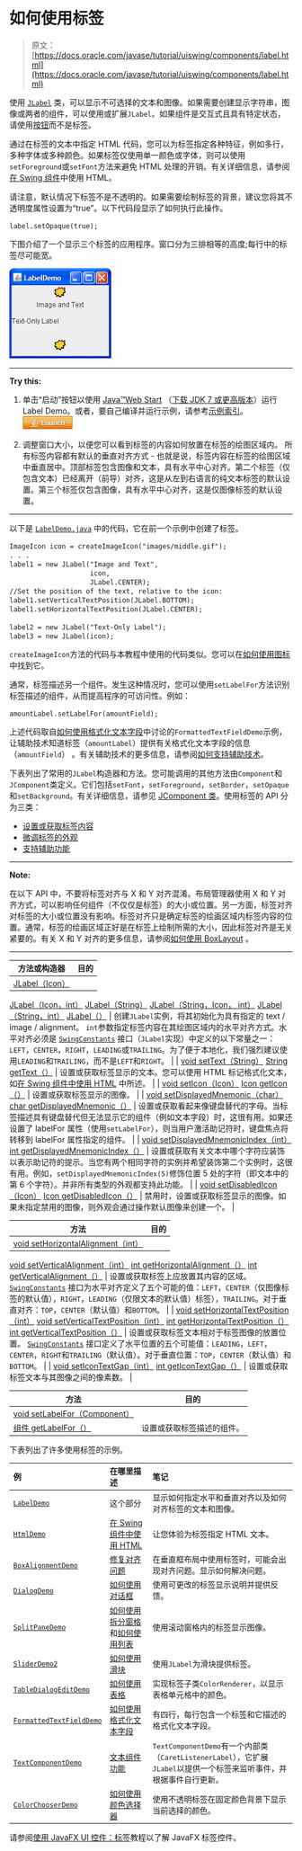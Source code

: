# 如何使用标签

> 原文： [https://docs.oracle.com/javase/tutorial/uiswing/components/label.html](https://docs.oracle.com/javase/tutorial/uiswing/components/label.html)

使用 [`JLabel`](https://docs.oracle.com/javase/8/docs/api/javax/swing/JLabel.html) 类，可以显示不可选择的文本和图像。如果需要创建显示字符串，图像或两者的组件，可以使用或扩展`JLabel`。如果组件是交互式且具有特定状态，请使用[按钮](button.html)而不是标签。

通过在标签的文本中指定 HTML 代码，您可以为标签指定各种特征，例如多行，多种字体或多种颜色。如果标签仅使用单一颜色或字体，则可以使用`setForeground`或`setFont`方法来避免 HTML 处理的开销。有关详细信息，请参阅[在 Swing 组件](html.html)中使用 HTML。

请注意，默认情况下标签不是不透明的。如果需要绘制标签的背景，建议您将其不透明度属性设置为“true”。以下代码段显示了如何执行此操作。

```
label.setOpaque(true);

```

下图介绍了一个显示三个标签的应用程序。窗口分为三排相等的高度;每行中的标签尽可能宽。

![A snapshot of LabelDemo, which uses labels with text and icons.](img/dd78495f649dca956bf097892d93d98a.jpg)

* * *

**Try this:** 

1.  单击“启动”按钮以使用 [Java™Web Start](http://www.oracle.com/technetwork/java/javase/javawebstart/index.html) （[下载 JDK 7 或更高版本](http://www.oracle.com/technetwork/java/javase/downloads/index.html)）运行 Label Demo。或者，要自己编译并运行示例，请参考[示例索引](../examples/components/index.html#LabelDemo)。 [![Launches the LabelDemo Application](img/4707a69a17729d71c56b2bdbbb4cc61c.jpg)](https://docs.oracle.com/javase/tutorialJWS/samples/uiswing/LabelDemoProject/LabelDemo.jnlp) 

2.  调整窗口大小，以便您可以看到标签的内容如何放置在标签的绘图区域内。
    所有标签内容都有默认的垂直对齐方式 - 也就是说，标签内容在标签的绘图区域中垂直居中。顶部标签包含图像和文本，具有水平中心对齐。第二个标签（仅包含文本）已经离开（前导）对齐，这是从左到右语言的纯文本标签的默认设置。第三个标签仅包含图像，具有水平中心对齐，这是仅图像标签的默认设置。

* * *

以下是 [`LabelDemo.java`](../examples/components/LabelDemoProject/src/components/LabelDemo.java) 中的代码，它在前一个示例中创建了标签。

```
ImageIcon icon = createImageIcon("images/middle.gif");
. . .
label1 = new JLabel("Image and Text",
                    icon,
                    JLabel.CENTER);
//Set the position of the text, relative to the icon:
label1.setVerticalTextPosition(JLabel.BOTTOM);
label1.setHorizontalTextPosition(JLabel.CENTER);

label2 = new JLabel("Text-Only Label");
label3 = new JLabel(icon);

```

`createImageIcon`方法的代码与本教程中使用的代码类似。您可以在[如何使用图标](../components/icon.html)中找到它。

通常，标签描述另一个组件。发生这种情况时，您可以使用`setLabelFor`方法识别标签描述的组件，从而提高程序的可访问性。例如：

```
amountLabel.setLabelFor(amountField);

```

上述代码取自[如何使用格式化文本字段](formattedtextfield.html)中讨论的`FormattedTextFieldDemo`示例，让辅助技术知道标签（`amountLabel`）提供有关格式化文本字段的信息（`amountField`） 。有关辅助技术的更多信息，请参阅[如何支持辅助技术](../misc/access.html)。

下表列出了常用的`JLabel`构造器和方法。您可能调用的其他方法由`Component`和`JComponent`类定义。它们包括`setFont`，`setForeground`，`setBorder`，`setOpaque`和`setBackground`。有关详细信息，请参见 [JComponent 类](jcomponent.html)。使用标签的 API 分为三类：

*   [设置或获取标签内容](#contentsapi)
*   [微调标签的外观](#looksapi)
*   [支持辅助功能](#accessapi)

* * *

**Note:** 

在以下 API 中，不要将标签对齐与 X 和 Y 对齐混淆。布局管理器使用 X 和 Y 对齐方式，可以影响任何组件（不仅仅是标签）的大小或位置。另一方面，标签对齐对标签的大小或位置没有影响。标签对齐只是确定标签的绘画区域内标签内容的位置。通常，标签的绘画区域正好是在标签上绘制所需的大小，因此标签对齐是无关紧要的。有关 X 和 Y 对齐的更多信息，请参阅[如何使用 BoxLayout](../layout/box.html) 。

* * *


| 方法或构造器 | 目的 |
| --- | --- |
| [JLabel（Icon）](https://docs.oracle.com/javase/8/docs/api/javax/swing/JLabel.html#JLabel-javax.swing.Icon-)
[JLabel（Icon，int）](https://docs.oracle.com/javase/8/docs/api/javax/swing/JLabel.html#JLabel-javax.swing.Icon-int-)
[JLabel（String）](https://docs.oracle.com/javase/8/docs/api/javax/swing/JLabel.html#JLabel-java.lang.String-)
[JLabel（String，Icon， int）](https://docs.oracle.com/javase/8/docs/api/javax/swing/JLabel.html#JLabel-java.lang.String-javax.swing.Icon-int-)
[JLabel（String，int）](https://docs.oracle.com/javase/8/docs/api/javax/swing/JLabel.html#JLabel-java.lang.String-int-)
[JLabel（）](https://docs.oracle.com/javase/8/docs/api/javax/swing/JLabel.html#JLabel--) | 创建`JLabel`实例，将其初始化为具有指定的 text / image / alignment。 `int`参数指定标签内容在其绘图区域内的水平对齐方式。水平对齐必须是 [`SwingConstants`](https://docs.oracle.com/javase/8/docs/api/javax/swing/SwingConstants.html) 接口（`JLabel`实现）中定义的以下常量之一：`LEFT`，`CENTER`，`RIGHT`，`LEADING`或`TRAILING`。为了便于本地化，我们强烈建议使用`LEADING`和`TRAILING`，而不是`LEFT`和`RIGHT`。 |
| [void setText（String）](https://docs.oracle.com/javase/8/docs/api/javax/swing/JLabel.html#setText-java.lang.String-)
[String getText（）](https://docs.oracle.com/javase/8/docs/api/javax/swing/JLabel.html#getText--) | 设置或获取标签显示的文本。您可以使用 HTML 标记格式化文本，如[在 Swing 组件中使用 HTML](html.html) 中所述。 |
| [void setIcon（Icon）](https://docs.oracle.com/javase/8/docs/api/javax/swing/JLabel.html#setIcon-javax.swing.Icon-)
[Icon getIcon（）](https://docs.oracle.com/javase/8/docs/api/javax/swing/JLabel.html#getIcon--) | 设置或获取标签显示的图像。 |
| [void setDisplayedMnemonic（char）](https://docs.oracle.com/javase/8/docs/api/javax/swing/JLabel.html#setDisplayedMnemonic-char-)
[char getDisplayedMnemonic（）](https://docs.oracle.com/javase/8/docs/api/javax/swing/JLabel.html#getDisplayedMnemonic--) | 设置或获取看起来像键盘替代的字母。当标签描述具有键盘替代但无法显示它的组件（例如文本字段）时，这很有用。如果还设置了 labelFor 属性（使用`setLabelFor`），则当用户激活助记符时，键盘焦点将转移到 labelFor 属性指定的组件。 |
| [void setDisplayedMnemonicIndex（int）](https://docs.oracle.com/javase/8/docs/api/javax/swing/JLabel.html#setDisplayedMnemonicIndex-int-)
[int getDisplayedMnemonicIndex（）](https://docs.oracle.com/javase/8/docs/api/javax/swing/JLabel.html#getDisplayedMnemonicIndex--) | 设置或获取有关文本中哪个字符应装饰以表示助记符的提示。当您有两个相同字符的实例并希望装饰第二个实例时，这很有用。例如，`setDisplayedMnemonicIndex(5)`修饰位置 5 处的字符（即文本中的第 6 个字符）。并非所有类型的外观都支持此功能。 |
| [void setDisabledIcon（Icon）](https://docs.oracle.com/javase/8/docs/api/javax/swing/JLabel.html#setDisabledIcon-javax.swing.Icon-)
[Icon getDisabledIcon（）](https://docs.oracle.com/javase/8/docs/api/javax/swing/JLabel.html#getDisabledIcon--) | 禁用时，设置或获取标签显示的图像。如果未指定禁用的图像，则外观会通过操作默认图像来创建一个。 |


| 方法 | 目的 |
| --- | --- |
| [void setHorizo​​ntalAlignment（int）](https://docs.oracle.com/javase/8/docs/api/javax/swing/JLabel.html#setHorizontalAlignment-int-)
[void setVerticalAlignment（int）](https://docs.oracle.com/javase/8/docs/api/javax/swing/JLabel.html#setVerticalAlignment-int-)
[int getHorizo​​ntalAlignment（）](https://docs.oracle.com/javase/8/docs/api/javax/swing/JLabel.html#getHorizontalAlignment--)
[int getVerticalAlignment（）](https://docs.oracle.com/javase/8/docs/api/javax/swing/JLabel.html#getVerticalAlignment--) | 设置或获取标签上应放置其内容的区域。 [`SwingConstants`](https://docs.oracle.com/javase/8/docs/api/javax/swing/SwingConstants.html) 接口为水平对齐定义了五个可能的值：`LEFT`，`CENTER`（仅图像标签的默认值），`RIGHT`，`LEADING`（仅限文本的默认值）标签），`TRAILING`。对于垂直对齐：`TOP`，`CENTER`（默认值）和`BOTTOM`。 |
| [void setHorizo​​ntalTextPosition（int）](https://docs.oracle.com/javase/8/docs/api/javax/swing/JLabel.html#setHorizontalTextPosition-int-)
[void setVerticalTextPosition（int）](https://docs.oracle.com/javase/8/docs/api/javax/swing/JLabel.html#setVerticalTextPosition-int-)
[int getHorizo​​ntalTextPosition（）](https://docs.oracle.com/javase/8/docs/api/javax/swing/JLabel.html#getHorizontalTextPosition--)
[int getVerticalTextPosition（）](https://docs.oracle.com/javase/8/docs/api/javax/swing/JLabel.html#getVerticalTextPosition--) | 设置或获取标签文本相对于标签图像的放置位置。 [`SwingConstants`](https://docs.oracle.com/javase/8/docs/api/javax/swing/SwingConstants.html) 接口定义了水平位置的五个可能值：`LEADING`，`LEFT`，`CENTER`，`RIGHT`和`TRAILING`（默认值）。对于垂直位置：`TOP`，`CENTER`（默认值）和`BOTTOM`。 |
| [void setIconTextGap（int）](https://docs.oracle.com/javase/8/docs/api/javax/swing/JLabel.html#setIconTextGap-int-)
[int getIconTextGap（）](https://docs.oracle.com/javase/8/docs/api/javax/swing/JLabel.html#getIconTextGap--) | 设置或获取标签文本与其图像之间的像素数。 |


| 方法 | 目的 |
| --- | --- |
| [void setLabelFor（Component）](https://docs.oracle.com/javase/8/docs/api/javax/swing/JLabel.html#setLabelFor-java.awt.Component-)
[组件 getLabelFor（）](https://docs.oracle.com/javase/8/docs/api/javax/swing/JLabel.html#getLabelFor--) | 设置或获取标签描述的组件。 |

下表列出了许多使用标签的示例。

| 例 | 在哪里描述 | 笔记 |
| :-- | :-- | :-- |
| [`LabelDemo`](../examples/components/index.html#LabelDemo) | 这个部分 | 显示如何指定水平和垂直对齐以及如何对齐标签的文本和图像。 |
| [`HtmlDemo`](../examples/components/index.html#HtmlDemo) | [在 Swing 组件中使用 HTML](html.html) | 让您体验为标签指定 HTML 文本。 |
| [`BoxAlignmentDemo`](../examples/layout/index.html#BoxAlignmentDemo) | [修复对齐问题](../layout/box.html#alignment) | 在垂直框布局中使用标签时，可能会出现对齐问题。显示如何解决问题。 |
| [`DialogDemo`](../examples/components/index.html#DialogDemo) | [如何使用对话框](dialog.html) | 使用可更改的标签显示说明并提供反馈。 |
| [`SplitPaneDemo`](../examples/components/index.html#SplitPaneDemo) | [如何使用拆分窗格](splitpane.html)和[如何使用列表](list.html) | 使用滚动窗格内的标签显示图像。 |
| [`SliderDemo2`](../examples/components/index.html#SliderDemo2) | [如何使用滑块](slider.html) | 使用`JLabel`为滑块提供标签。 |
| [`TableDialogEditDemo`](../examples/components/index.html#TableDialogEditDemo) | [如何使用表格](table.html) | 实现标签子类`ColorRenderer`，以显示表格单元格中的颜色。 |
| [`FormattedTextFieldDemo`](../examples/components/index.html#FormattedTextFieldDemo) | [如何使用格式化文本字段](formattedtextfield.html) | 有四行，每行包含一个标签和它描述的格式化文本字段。 |
| [`TextComponentDemo`](../examples/components/index.html#TextComponentDemo) | [文本组件功能](generaltext.html) | `TextComponentDemo`有一个内部类（`CaretListenerLabel`），它扩展`JLabel`以提供一个标签来监听事件，并根据事件自行更新。 |
| [`ColorChooserDemo`](../examples/components/index.html#ColorChooserDemo) | [如何使用颜色选择器](colorchooser.html) | 使用不透明标签在固定颜色背景下显示当前选择的颜色。 |

请参阅[使用 JavaFX UI 控件：标签](https://docs.oracle.com/javase/8/javafx/user-interface-tutorial/label.htm)教程以了解 JavaFX 标签控件。